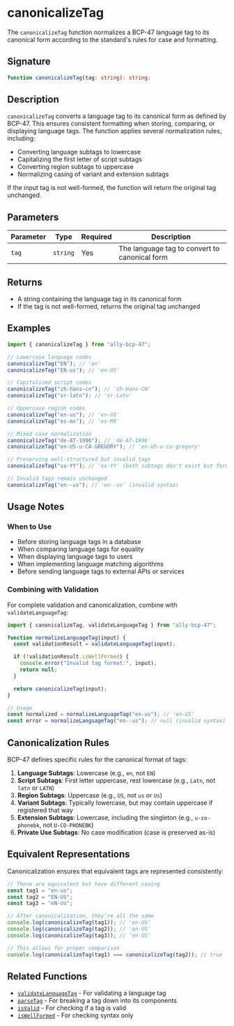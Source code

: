 # canonicalizeTag

The `canonicalizeTag` function normalizes a BCP-47 language tag to its canonical form according to the standard's rules for case and formatting.

## Signature

```typescript
function canonicalizeTag(tag: string): string;
```

## Description

`canonicalizeTag` converts a language tag to its canonical form as defined by BCP-47. This ensures consistent formatting when storing, comparing, or displaying language tags. The function applies several normalization rules, including:

- Converting language subtags to lowercase
- Capitalizing the first letter of script subtags
- Converting region subtags to uppercase
- Normalizing casing of variant and extension subtags

If the input tag is not well-formed, the function will return the original tag unchanged.

## Parameters

| Parameter | Type     | Required | Description                                   |
| --------- | -------- | -------- | --------------------------------------------- |
| `tag`     | `string` | Yes      | The language tag to convert to canonical form |

## Returns

- A string containing the language tag in its canonical form
- If the tag is not well-formed, returns the original tag unchanged

## Examples

```typescript
import { canonicalizeTag } from "ally-bcp-47";

// Lowercase language codes
canonicalizeTag("EN"); // 'en'
canonicalizeTag("EN-us"); // 'en-US'

// Capitalized script codes
canonicalizeTag("zh-hans-cn"); // 'zh-Hans-CN'
canonicalizeTag("sr-latn"); // 'sr-Latn'

// Uppercase region codes
canonicalizeTag("en-us"); // 'en-US'
canonicalizeTag("es-mx"); // 'es-MX'

// Mixed case normalization
canonicalizeTag("de-AT-1996"); // 'de-AT-1996'
canonicalizeTag("en-US-u-CA-GREGORY"); // 'en-US-u-ca-gregory'

// Preserving well-structured but invalid tags
canonicalizeTag("xx-YY"); // 'xx-YY' (both subtags don't exist but format is valid)

// Invalid tags remain unchanged
canonicalizeTag("en--us"); // 'en--us' (invalid syntax)
```

## Usage Notes

### When to Use

- Before storing language tags in a database
- When comparing language tags for equality
- When displaying language tags to users
- When implementing language matching algorithms
- Before sending language tags to external APIs or services

### Combining with Validation

For complete validation and canonicalization, combine with `validateLanguageTag`:

```typescript
import { canonicalizeTag, validateLanguageTag } from "ally-bcp-47";

function normalizeLanguageTag(input) {
  const validationResult = validateLanguageTag(input);

  if (!validationResult.isWellFormed) {
    console.error("Invalid tag format:", input);
    return null;
  }

  return canonicalizeTag(input);
}

// Usage
const normalized = normalizeLanguageTag("en-us"); // 'en-US'
const error = normalizeLanguageTag("en--us"); // null (invalid syntax)
```

## Canonicalization Rules

BCP-47 defines specific rules for the canonical format of tags:

1. **Language Subtags**: Lowercase (e.g., `en`, not `EN`)
2. **Script Subtags**: First letter uppercase, rest lowercase (e.g., `Latn`, not `latn` or `LATN`)
3. **Region Subtags**: Uppercase (e.g., `US`, not `us` or `Us`)
4. **Variant Subtags**: Typically lowercase, but may contain uppercase if registered that way
5. **Extension Subtags**: Lowercase, including the singleton (e.g., `u-co-phonebk`, not `U-CO-PHONEBK`)
6. **Private Use Subtags**: No case modification (case is preserved as-is)

## Equivalent Representations

Canonicalization ensures that equivalent tags are represented consistently:

```typescript
// These are equivalent but have different casing
const tag1 = "en-us";
const tag2 = "EN-US";
const tag3 = "eN-Us";

// After canonicalization, they're all the same
console.log(canonicalizeTag(tag1)); // 'en-US'
console.log(canonicalizeTag(tag2)); // 'en-US'
console.log(canonicalizeTag(tag3)); // 'en-US'

// This allows for proper comparison
console.log(canonicalizeTag(tag1) === canonicalizeTag(tag2)); // true
```

## Related Functions

- [`validateLanguageTag`](/api/validate-language-tag) - For validating a language tag
- [`parseTag`](/api/parse-tag) - For breaking a tag down into its components
- [`isValid`](/api/is-valid) - For checking if a tag is valid
- [`isWellFormed`](/api/is-well-formed) - For checking syntax only
